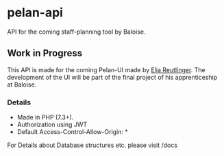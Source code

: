 # pelan-api
API for the coming staff-planning tool by Baloise.


## Work in Progress
This API is made for the coming Pelan-UI made by [Elia Reutlinger](https://github.com/eliareutlinger).
The development of the UI will be part of the final project of his apprenticeship at Baloise.

### Details
- Made in PHP (7.3+).
- Authorization using JWT
- Default Access-Control-Allow-Origin: *

For Details about Database structures etc. please visit /docs
